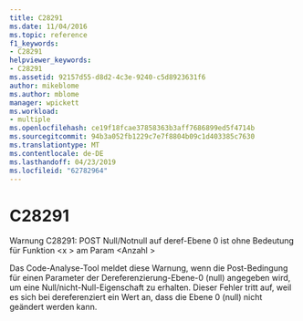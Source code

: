 ```yaml
---
title: C28291
ms.date: 11/04/2016
ms.topic: reference
f1_keywords:
- C28291
helpviewer_keywords:
- C28291
ms.assetid: 92157d55-d8d2-4c3e-9240-c5d8923631f6
author: mikeblome
ms.author: mblome
manager: wpickett
ms.workload:
- multiple
ms.openlocfilehash: ce19f18fcae37858363b3aff7686899ed5f4714b
ms.sourcegitcommit: 94b3a052fb1229c7e7f8804b09c1d403385c7630
ms.translationtype: MT
ms.contentlocale: de-DE
ms.lasthandoff: 04/23/2019
ms.locfileid: "62782964"
---
```

# <a name="c28291"></a>C28291
Warnung C28291: POST Null/Notnull auf deref-Ebene 0 ist ohne Bedeutung für Funktion \<x > am Param \<Anzahl >

 Das Code-Analyse-Tool meldet diese Warnung, wenn die Post-Bedingung für einen Parameter der Dereferenzierung-Ebene-0 (null) angegeben wird, um eine Null/nicht-Null-Eigenschaft zu erhalten. Dieser Fehler tritt auf, weil es sich bei dereferenziert ein Wert an, dass die Ebene 0 (null) nicht geändert werden kann.